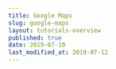 ```yaml
---
title: Google Maps
slug: google-maps
layout: tutorials-overview
published: true
date: 2019-07-10
last_modified_at: 2019-07-12
---
```

